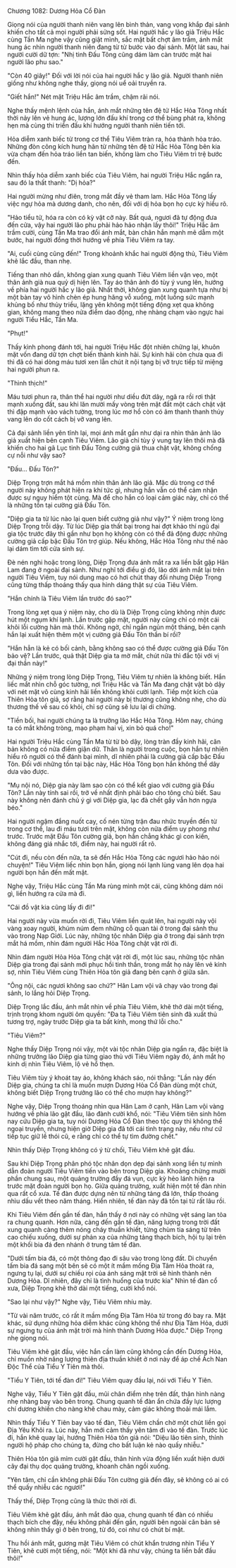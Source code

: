 




Chương 1082: Dương Hỏa Cổ Đàn


Giọng nói của người thanh niên vang lên bình thản, vang vọng khắp đại sảnh khiến cho tất cả mọi người phải sửng sốt. Hai người hắc y lão giả Triệu Hắc cùng Tần Ma nghe vậy cũng giật mình, sắc mặt bất chợt âm trầm, ánh mắt hung ác nhìn người thanh niên đang từ từ bước vào đại sảnh. Một lát sau, hai người cười dữ tợn: "Nhị tinh Đấu Tông cũng dám làm càn trước mặt hai người lão phu sao."

"Còn 40 giây!" Đối với lời nói của hai người hắc y lão giả. Người thanh niên giống như không nghe thấy, giọng nói uể oải truyền ra.

"Giết hắn!" Nét mặt Triệu Hắc âm trầm, chậm rãi nói.

Nghe thấy mệnh lệnh của hắn, ánh mắt những tên đệ tử Hắc Hỏa Tông nhất thời nảy lên vẻ hung ác, lượng lớn đấu khí trong cơ thể bùng phát ra, không hẹn mà cùng thi triển đấu khí hướng người thanh niên tiến tới.

Hỏa diễm xanh biếc từ trong cơ thể Tiêu Viêm tràn ra, hóa thành hỏa tráo. Những đòn công kích hung hãn từ những tên đệ tử Hắc Hỏa Tông bên kia vừa chạm đến hỏa tráo liền tan biến, không làm cho Tiêu Viêm trì trệ bước đến.

Nhìn thấy hỏa diễm xanh biếc của Tiêu Viêm, hai người Triệu Hắc ngẩn ra, sau đó la thất thanh: "Dị hỏa?"

Hai người mừng như điên, trong mắt đầy vẻ tham lam. Hắc Hỏa Tông lấy việc ngự hỏa mà dương danh, cho nên, đối với dị hỏa bọn họ cực kỳ hiểu rõ.

"Hảo tiểu tử, hóa ra còn có kỳ vật cỡ này. Bất quá, ngươi đã tự động đưa đến cửa, vậy hai người lão phu phải hảo hảo nhận lấy thôi!" Triệu Hắc âm trầm cười, cùng Tần Ma trao đổi ánh mắt, bàn chân hắn mạnh mẽ dẫm một bước, hai người đồng thời hướng về phía Tiêu Viêm ra tay.

"Ai, cuối cùng cũng đến!" Trong khoảnh khắc hai người động thủ, Tiêu Viêm khẽ lắc đầu, than nhẹ.

Tiếng than nhỏ dần, không gian xung quanh Tiêu Viêm liền vặn vẹo, một thân ảnh già nua quỷ dị hiện lên. Tay áo thân ảnh đó tùy ý vung lên, hướng về phía hai người hắc y lão giả. Nhất thời, không gian xung quanh tựa như bị một bàn tay vô hình chèn ép hung hăng vỗ xuống, một luồng sức mạnh khủng bố như thủy triều, lặng yên không một tiếng động xẹt qua không gian, không mang theo nửa điểm dao động, nhẹ nhàng chạm vào ngực hai người Tiểu Hắc, Tần Ma.

"Phụt!"

Thấy kình phong đánh tới, hai người Triệu Hắc đột nhiên chững lại, khuôn mặt vốn đang dữ tợn chợt biến thành kinh hãi. Sự kinh hãi còn chưa qua đi thì đã có hai dòng máu tươi xen lẫn chút ít nội tạng bị vỡ trực tiếp từ miệng hai người phun ra.

"Thình thịch!"

Máu tươi phun ra, thân thể hai người như diều đứt dây, ngã ra rồi rơi thật mạnh xuống đất, sau khi lăn mười mấy vòng trên mặt đất một cách chật vật thì đập mạnh vào vách tường, trong lúc mơ hồ còn có âm thanh thanh thúy vang lên do cốt cách bị vỡ vang lên.

Cả đại sảnh liền yên tĩnh lại, mọi ánh mắt gần như dại ra nhìn thân ảnh lão giả xuất hiện bên cạnh Tiêu Viêm. Lão giả chỉ tùy ý vung tay lên thôi mà đã khiến cho hai gã Lục tinh Đấu Tông cường giả thua chật vật, không chống cự nỗi như vậy sao?

"Đấu… Đấu Tôn?"

Diệp Trọng trợn mắt há mồm nhìn thân ảnh lão giả. Mặc dù trong cơ thể người này không phát hiện ra khí tức gì, nhưng hắn vẫn có thể cảm nhận được sự nguy hiểm tột cùng. Mà để cho hắn có loại cảm giác này, chỉ có thể là những tồn tại cường giả Đấu Tôn.

"Diệp gia ta từ lúc nào lại quen biết cường giả như vậy?" Ý niệm trong lòng Diệp Trọng trỗi dậy. Từ lúc Diệp gia thất bại trong hai đợt khảo thí ngũ đại gia tộc trước đây thì gần như bọn họ không còn có thể đả động được những cường giả cấp bậc Đấu Tôn trợ giúp. Nếu không, Hắc Hỏa Tông như thế nào lại dám tìm tới cửa sinh sự.

Đè nén nghi hoặc trong lòng, Diệp Trọng đưa ánh mắt ra xa liền bắt gặp Hân Lam đang ở ngoài đại sảnh. Như nghĩ tới điều gì đó, lão dời ánh mắt lại trên người Tiêu Viêm, tuy nói dung mạo có hơi chút thay đổi nhưng Diệp Trọng cũng từng thấp thoáng thấy qua hình dáng thật sự của Tiêu Viêm.

"Hắn chính là Tiêu Viêm lần trước đó sao?"

Trong lòng xẹt qua ý niệm này, cho dù là Diệp Trọng cũng không nhịn được hút một ngụm khí lạnh. Lần trước gặp mặt, người này cũng chỉ có một cái khôi lỗi cường hãn mà thôi. Không ngờ, chỉ ngắn ngủn một tháng, bên cạnh hắn lại xuất hiện thêm một vị cường giả Đấu Tôn thần bí rồi?

"Hắn hẳn là kẻ có bối cảnh, bằng không sao có thể được cường giả Đấu Tôn bảo vệ? Lần trước, quả thật Diệp gia ta mờ mắt, chút nữa thì đắc tội với vị đại thần này!"

Những ý niệm trong lòng Diệp Trọng, Tiêu Viêm tự nhiên là không biết. Hắn liếc mắt nhìn chỗ góc tường, nơi Triệu Hắc và Tần Ma đang chật vật bò dậy với nét mặt vô cùng kinh hãi liền không khỏi cười lạnh. Tiếp một kích của Thiên Hỏa tôn giả, sợ rằng hai người này bị thương cũng không nhẹ, cho dù thương thế về sau có khỏi, chỉ sợ cũng sẽ lưu lại di chứng.

"Tiền bối, hai người chúng ta là trưởng lão Hắc Hỏa Tông. Hôm nay, chúng ta có mắt không tròng, mạo phạm hai vị, xin bỏ quá cho!"

Hai người Triệu Hắc cùng Tần Ma từ từ bò dậy, lòng tràn đầy kinh hãi, căn bản không có nửa điểm giận dữ. Thân là người trong cuộc, bọn hắn tự nhiên hiểu rõ người có thể đánh bại mình, dĩ nhiên phải là cường giả cấp bậc Đấu Tôn. Đối với những tồn tại bậc này, Hắc Hỏa Tông bọn hắn không thể dây dưa vào được.

"Mụ nội nó, Diệp gia này làm sao còn có thể kết giao với cường giả Đấu Tôn? Lần này tính sai rồi, trở về nhất định phải báo cho tông chủ biết. Sau này không nên đánh chủ ý gì với Diệp gia, lạc đà chết gầy vẫn hơn ngựa béo."

Hai người ngậm đắng nuốt cay, cố nén từng trận đau nhức truyền đến từ trong cơ thể, lau đi máu tươi trên mặt, không còn nửa điểm uy phong như trước. Trước mặt Đấu Tôn cường giả, bọn hắn chẳng khác gì con kiến, không đáng giá nhắc tới, điểm này, hai người rất rõ.

"Cút đi, nếu còn đến nữa, ta sẽ đến Hắc Hỏa Tông các ngươi hảo hảo nói chuyện!" Tiêu Viêm liếc nhìn bọn hắn, giọng nói lạnh lùng vang lên dọa hai người bọn hắn đến mất mật.

Nghe vậy, Triệu Hắc cùng Tần Ma rùng mình một cái, cũng không dám nói gì, liền hướng ra cửa mà đi.

"Cái đồ vật kia cũng lấy đi đi!"

Hai người này vừa muốn rời đi, Tiêu Viêm liền quát lên, hai người này vội vàng xoay người, khúm núm đem những cỗ quan tài ở trong đại sảnh thu vào trong Nạp Giới. Lúc này, những tộc nhân Diệp gia ở trong đại sảnh trợn mắt há mồm, nhìn đám người Hắc Hỏa Tông chật vật rời đi.

Nhìn đám người Hỏa Hỏa Tông chật vật rời đi, một lúc sau, những tộc nhân Diệp gia trong đại sảnh mới phục hồi tinh thần, trong mắt họ nảy lên vẻ kính sợ, nhìn Tiêu Viêm cùng Thiên Hỏa tôn giả đang bên cạnh ở giữa sân.

"Ông nội, các ngươi không sao chứ?" Hân Lam vội vã chạy vào trong đại sảnh, lo lắng hỏi Diệp Trọng.

Diệp Trọng lắc đầu, ánh mắt nhìn về phía Tiêu Viêm, khẽ thở dài một tiếng, trịnh trọng khom người ôm quyền: "Đa tạ Tiêu Viêm tiên sinh đã xuất thủ tương trợ, ngày trước Diệp gia ta bất kính, mong thứ lỗi cho."

"Tiêu Viêm?"

Nghe thấy Diệp Trọng nói vậy, một vài tộc nhân Diệp gia ngẩn ra, đặc biệt là những trưởng lão Diệp gia từng giao thủ với Tiêu Viêm ngày đó, ánh mắt họ kinh dị nhìn Tiêu Viêm, lộ vẻ hổ thẹn.

Tiêu Viêm tùy ý khoát tay áo, không khách sáo, nói thẳng: "Lần này đến Diệp gia, chúng ta chỉ là muốn mượn Dương Hỏa Cổ Đàn dùng một chút, không biết Diệp Trọng trưởng lão có thể cho mượn hay không?"

Nghe vậy, Diệp Trọng thoáng nhìn qua Hân Lam ở cạnh, Hân Lam vội vàng hướng về phía lão gật đầu, lão đành cười khổ, nói: "Tiêu Viêm tiên sinh hôm nay cứu Diệp gia ta, tuy nói Dương Hỏa Cổ Đàn theo tộc quy thì không thể ngoại truyền, nhưng hiện giờ Diệp gia đã tới cái tình trạng này, nếu như cứ tiếp tục giữ lề thói cũ, e rằng chỉ có thể tự tìm đường chết."

Nhìn thấy Diệp Trọng không có ý từ chối, Tiêu Viêm khẽ gật đầu.

Sau khi Diệp Trọng phân phó tộc nhân dọn dẹp đại sảnh xong liền tự mình dẫn đoàn người Tiêu Viêm tiến vào bên trong Diệp gia. Khoảng chừng mười phần chung sau, một quảng trường đầy đá vụn, cực kỳ hẻo lánh hiện ra trước mặt đoàn người bọn họ. Giữa quảng trường, xuất hiện một tế đàn nhìn qua rất cổ xưa. Tế đàn được dựng nên từ những tảng đá lớn, thấp thoáng nhìu dấu vết theo năm tháng. Hiển nhiên, tế đàn này đã tồn tại từ rất lâu rồi.

Khi Tiêu Viêm đến gần tế đàn, hắn thấy ở nơi này có những vệt sáng lan tỏa ra chung quanh. Hơn nữa, càng đến gần tế đàn, năng lượng trong trời đất xung quanh càng thêm nóng cháy thuần khiết, từng chùm tia sáng từ trên cao chiếu xuống, dưới sự phản xạ của những tảng thạch bích, hội tụ lại trên một khối bia đá đen nhánh ở trung tâm tế đàn.

"Dưới tấm bia đá, có một thông đạo đi sâu vào trong lòng đất. Di chuyển tấm bia đá sang một bên sẽ có một ít mầm mống Địa Tâm Hỏa thoát ra, ngưng tụ lại, dưới sự chiếu rọi của ánh sáng mặt trời sẽ hình thành nên Dương Hỏa. Dĩ nhiên, đây chỉ là tình huống của trước kia" Nhìn tế đàn cổ xưa, Diệp Trọng khẽ thở dài một tiếng, cười khổ nói.

"Sao lại như vậy?" Nghe vậy, Tiêu Viêm nhíu mày.

"Từ vài năm trước, có rất ít mầm mống Địa Tâm Hỏa từ trong đó bay ra. Mặt khác, sử dụng những hỏa diễm khác cũng không thể như Địa Tâm Hỏa, dưới sự ngưng tụ của ánh mặt trời mà hình thành Dương Hỏa được." Diệp Trọng nhẹ giọng nói.

Tiêu Viêm khẽ gật đầu, việc hắn cần làm cũng không cần đến Dương Hỏa, chỉ muốn nhờ năng lượng thiên địa thuần khiết ở nơi này để áp chế Ách Nan Độc Thể của Tiểu Y Tiên mà thôi.

"Tiểu Y Tiên, tới tế đàn đi!" Tiêu Viêm quay đầu lại, nói với Tiểu Y Tiên.

Nghe vậy, Tiểu Y Tiên gật đầu, mũi chân điểm nhẹ trên đất, thân hình nàng nhẹ nhàng bay vào bên trong. Chung quanh tế đàn ẩn chứa đầy lực lượng chí dương khiến cho nàng khẽ chau mày, cảm giác không thoải mái lắm.

Nhìn thấy Tiểu Y Tiên bay vào tế đàn, Tiêu Viêm chần chờ một chút liền gọi Địa Yêu Khôi ra. Lúc này, hắn mới cảm thấy yên tâm đi vào tế đàn. Trước lúc đi, hắn khẽ quay lại, hướng Thiên Hỏa tôn giả nói: "Diệu lão tiên sinh, thỉnh người hộ pháp cho chúng ta, đừng cho bất luận kẻ nào quấy nhiễu."

Thiên Hỏa tôn giả mỉm cười gật đầu, thân hình vừa động liền xuất hiện dưới cây đại thụ dọc quảng trường, khoanh chân ngồi xuống.

"Yên tâm, chỉ cần không phải Đấu Tôn cường giả đến đây, sẽ không có ai có thể quấy nhiễu các ngươi!"

Thấy thế, Diệp Trọng cũng là thức thời rời đi.

Tiêu Viêm khẽ gật đầu, ánh mắt đảo qua, chung quanh tế đàn có nhiều thạch bích che đậy, nếu không phải đến gần, người bên ngoài căn bản sẽ không nhìn thấy gì ở bên trong, từ đó, coi như có chút bí mật.

Thu hồi ánh mắt, gương mặt Tiêu Viêm có chút khẩn trương nhìn Tiểu Y Tiên, khẽ cười một tiếng, nói: "Một khi đã như vậy, chúng ta liền bắt đầu thôi!"





